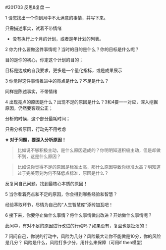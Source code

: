 #201703 反思&复盘
—

1 请您找出一个你到月中不太满意的事情，并写下来。

只需描述事实，试着不带情绪
- 没有执行上个月的计划，或者是年计划的列表。


2 你为什么要做这件事情呢？当时的目的是什么？你的目标是什么呢？

目的是你的初心，你定这个计划的目的；

目标是达成的自我要求，更多是一个量化指标，或是成果展示


3 你觉得这件事情推进中的亮点是什么？不足是什么？

同样是陈述事实，不带情绪


4 出现亮点的原因是什么？出现不足的原因是什么？3和4要一一对应，深入挖掘原因，仍然要客观公正；

分析的时候，这个部分最耗时间；

只需分析原因，行动先不用考虑

**※ 对于问题，要深入分析原因！**

>比如说不够积极主动，是什么原因造成的？你明明知道积极主动，但是却做不到，这是什么原因？

>比如说你觉得不足的原因是标准太高，那什么原因导致你标准太高？明知道过于完美苛刻为何不降低点标准，原因是什么？


反复问自己问题，找到最核心本质的原因！

5 当你看着亮点和不足的原因，你会得到哪些经验和智慧？

经验萃取环节，尽情为自己的“人生智慧库”添砖加瓦吧！


6 接下来，你要停止做什么事情？将什么事情做出改进？开始做什么事情呢？

此问中，有对不足的原因进行改进的行动吗？如果没有，复盘也是扯淡的！


7 问问自己，你说的行动中，风险为几分？风险最大让你不能做是10分，你的风险是几分？
风险是什么，风险打多少分，用什么来保障（可用if then模型）

